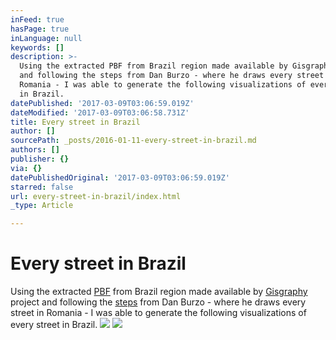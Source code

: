 ```yaml
---
inFeed: true
hasPage: true
inLanguage: null
keywords: []
description: >-
  Using the extracted PBF from Brazil region made available by Gisgraphy project
  and following the steps from Dan Burzo - where he draws every street in
  Romania - I was able to generate the following visualizations of every street
  in Brazil.
datePublished: '2017-03-09T03:06:59.019Z'
dateModified: '2017-03-09T03:06:58.731Z'
title: Every street in Brazil
author: []
sourcePath: _posts/2016-01-11-every-street-in-brazil.md
authors: []
publisher: {}
via: {}
datePublishedOriginal: '2017-03-09T03:06:59.019Z'
starred: false
url: every-street-in-brazil/index.html
_type: Article

---
```

# Every street in Brazil

Using the extracted [PBF][0] from Brazil region made available by [Gisgraphy][1] project and following the [steps][2] from Dan Burzo - where he draws every street in Romania - I was able to generate the following visualizations of every street in Brazil.
![](https://s3-us-west-2.amazonaws.com/the-grid-img/p/cdf39310a2585071f8363e42935c12860331f5f3.png)
![](https://s3-us-west-2.amazonaws.com/the-grid-img/p/01a8f719c92940b1baee6c768e60a02245e54528.png)

[0]: http://download.gisgraphy.com/openstreetmap/pbf/BR.tar.bz2
[1]: http://download.gisgraphy.com/openstreetmap/pbf/
[2]: https://github.com/danburzo/every-street
